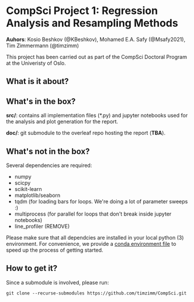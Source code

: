 # CompSci Project 1: Regression Analysis and Resampling Methods
**Auhors**: Kosio Beshkov (@KBeshkov), Mohamed E.A. Safy (@Msafy2021), Tim Zimmermann (@timzimm)

This project has been carried out as part of the CompSci Doctoral Program at the
Univeristy of Oslo.

## What is it about?

## What's in the box?
**src/**: contains all implementation files (*.py) and jupyter notebooks used
for the analysis and plot generation for the report.

**doc/**: git submodule to the overleaf repo hosting the report (**TBA**).

## What's not in the box? 
Several dependencies are required:
- numpy
- scicpy
- scikit-learn
- matplotlib/seaborn
- tqdm (for loading bars for loops. We're doing a lot of parameter sweeps :)
- multiprocess (for parallel for loops that don't break inside jupyter notebooks)
- line_profiler  (REMOVE)

Please make sure that all dependcies are installed in your local python (3)
environment. For convenience, we provide a 
[conda environment file](config/env.yaml) to speed up the process of getting
started.

## How to get it?
Since a submodule is involved, please run:
```
git clone --recurse-submodules https://github.com/timzimm/CompSci.git
```


